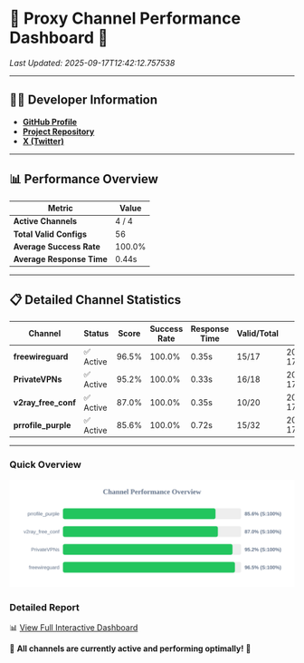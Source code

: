 # 🌟 Proxy Channel Performance Dashboard 🌟

_Last Updated: 2025-09-17T12:42:12.757538_

---

## 👩‍💻 Developer Information

- **[GitHub Profile](https://github.com/4n0nymou3)**  
- **[Project Repository](https://github.com/4n0nymou3/multi-proxy-config-fetcher)**  
- **[X (Twitter)](https://x.com/4n0nymou3)**  

---

## 📊 Performance Overview

| Metric                | Value       |
|-----------------------|-------------|
| **Active Channels**   | 4 / 4       |
| **Total Valid Configs** | 56          |
| **Average Success Rate** | 100.0%      |
| **Average Response Time** | 0.44s       |

---

## 📋 Detailed Channel Statistics

| Channel          | Status     | Score  | Success Rate | Response Time | Valid/Total | Last Success               |
|------------------|------------|--------|--------------|---------------|-------------|----------------------------|
| **freewireguard**  | ✅ Active  | 96.5%  | 100.0% | 0.35s         | 15/17       | 2025-09-17T12:42:12.755606 |
| **PrivateVPNs**  | ✅ Active  | 95.2%  | 100.0% | 0.33s         | 16/18       | 2025-09-17T12:42:12.379261 |
| **v2ray_free_conf**  | ✅ Active  | 87.0%  | 100.0% | 0.35s         | 10/20       | 2025-09-17T12:42:12.020243 |
| **prrofile_purple**  | ✅ Active  | 85.6%  | 100.0% | 0.72s         | 15/32       | 2025-09-17T12:42:11.609655 |

---

### Quick Overview
<div align="center">
  <a href="https://raw.githubusercontent.com/nullluser/NullRepo/refs/heads/main/assets/channel_stats_chart.svg">
    <img src="https://raw.githubusercontent.com/nullluser/NullRepo/refs/heads/main/assets/channel_stats_chart.svg" alt="Source Performance Statistics" width="800">
  </a>
</div>

### Detailed Report
📊 [View Full Interactive Dashboard](https://htmlpreview.github.io/?https://github.com/nullluser/NullRepo/blob/main/assets/performance_report.html)

🎉 **All channels are currently active and performing optimally!** 🎉

